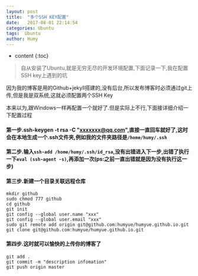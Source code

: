 ```yaml
---
layout: post
title:  "多个SSH KEY配置"
date:   2017-08-01 22:14:54
categories: Ubuntu
tags:  Ubuntu
author: Humy
---
```

* content
{:toc}

>自从安装了Ubuntu,就是无穷无尽的开发环境配置,下面记录一下,我在配置SSH key上遇到的坑




因为我的博客是用的Github+jekyll搭建的,没有后台,所以发布博客时必须通过git上传,但是我是双系统,这就必须配置两个SSH Key

本来以为,跟Windows一样再配置一个就好了.但是实际上不行,下面接详细介绍一下配置过程

#### 第一步.ssh-keygen -t rsa -C "xxxxxxx@qq.com",直接一直回车就好了,这时会在本地生成一个.ssh文件夹,例如我的文件夹路径是`/home/humy/.ssh`

#### 第二步.输入`ssh-add /home/humy/.ssh/id_rsa`,没有出错进入下一步,出错了执行一下`eval (ssh-agent -s)`,再添加一次(ps:之前一直出错就是因为没有执行这一步)

#### 第三步.新建一个目录关联远程仓库

```
mkdir github
sudo chmod 777 github
cd github
git init
git config --global user.name "xxx"
git config --global user.email "xxx"
sudo git remote add origin git@github.com:humyue/humyue.github.io.git
git clone git@github.com:humyue/humyue.github.io.git
```
#### 第四步.这时就可以愉快的上传你的博客了

```
git add .
git commit -m "description infomation"
git push origin master
```
